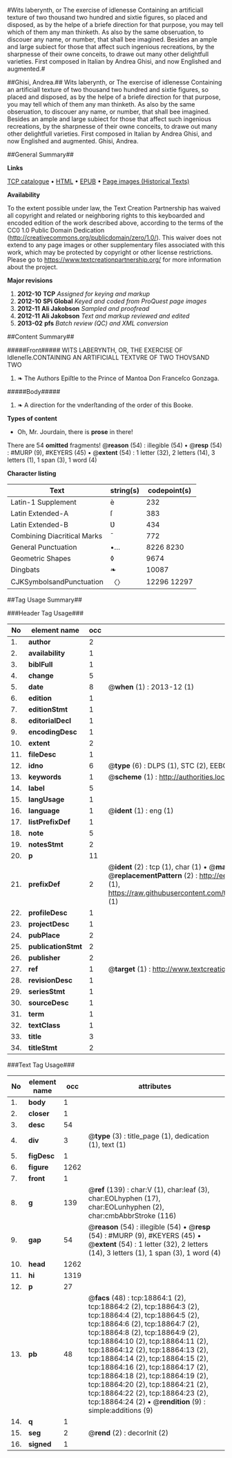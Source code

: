 #Wits laberynth, or The exercise of idlenesse Containing an artificiall texture of two thousand two hundred and sixtie figures, so placed and disposed, as by the helpe of a briefe direction for that purpose, you may tell which of them any man thinketh. As also by the same obseruation, to discouer any name, or number, that shall bee imagined. Besides an ample and large subiect for those that affect such ingenious recreations, by the sharpnesse of their owne conceits, to drawe out many other delightfull varieties. First composed in Italian by Andrea Ghisi, and now Englished and augmented.#

##Ghisi, Andrea.##
Wits laberynth, or The exercise of idlenesse Containing an artificiall texture of two thousand two hundred and sixtie figures, so placed and disposed, as by the helpe of a briefe direction for that purpose, you may tell which of them any man thinketh. As also by the same obseruation, to discouer any name, or number, that shall bee imagined. Besides an ample and large subiect for those that affect such ingenious recreations, by the sharpnesse of their owne conceits, to drawe out many other delightfull varieties. First composed in Italian by Andrea Ghisi, and now Englished and augmented.
Ghisi, Andrea.

##General Summary##

**Links**

[TCP catalogue](http://www.ota.ox.ac.uk/tcp/)  • 
[HTML](http://tei.it.ox.ac.uk/tcp/Texts-HTML/free/A01/A01675.html)  • 
[EPUB](http://tei.it.ox.ac.uk/tcp/Texts-EPUB/free/A01/A01675.epub) • 
[Page images (Historical Texts)](https://historicaltexts.jisc.ac.uk/eebo-99853481e)

**Availability**

To the extent possible under law, the Text Creation Partnership has waived all copyright and related or neighboring rights to this keyboarded and encoded edition of the work described above, according to the terms of the CC0 1.0 Public Domain Dedication (http://creativecommons.org/publicdomain/zero/1.0/). This waiver does not extend to any page images or other supplementary files associated with this work, which may be protected by copyright or other license restrictions. Please go to https://www.textcreationpartnership.org/ for more information about the project.

**Major revisions**

1. __2012-10__ __TCP__ *Assigned for keying and markup*
1. __2012-10__ __SPi Global__ *Keyed and coded from ProQuest page images*
1. __2012-11__ __Ali Jakobson__ *Sampled and proofread*
1. __2012-11__ __Ali Jakobson__ *Text and markup reviewed and edited*
1. __2013-02__ __pfs__ *Batch review (QC) and XML conversion*

##Content Summary##

#####Front#####
WITS LABERYNTH, OR, THE EXERCISE OF Idleneſſe.CONTAINING AN ARTIFICIALL TEXTVRE OF TWO THOVSAND TWO 
1. ❧ The Authors Epiſtle to the Prince of Mantoa Don Franceſco Gonzaga.

#####Body#####

1. ❧ A direction for the vnderſtanding of the order of this Booke.

**Types of content**

  * Oh, Mr. Jourdain, there is **prose** in there!

There are 54 **omitted** fragments! 
 @__reason__ (54) : illegible (54)  •  @__resp__ (54) : #MURP (9), #KEYERS (45)  •  @__extent__ (54) : 1 letter (32), 2 letters (14), 3 letters (1), 1 span (3), 1 word (4)

**Character listing**


|Text|string(s)|codepoint(s)|
|---|---|---|
|Latin-1 Supplement|è|232|
|Latin Extended-A|ſ|383|
|Latin Extended-B|Ʋ|434|
|Combining             Diacritical Marks|̄|772|
|General Punctuation|•…|8226 8230|
|Geometric Shapes|◊|9674|
|Dingbats|❧|10087|
|CJKSymbolsandPunctuation|〈〉|12296 12297|

##Tag Usage Summary##

###Header Tag Usage###

|No|element name|occ|attributes|
|---|---|---|---|
|1.|__author__|2||
|2.|__availability__|1||
|3.|__biblFull__|1||
|4.|__change__|5||
|5.|__date__|8| @__when__ (1) : 2013-12 (1)|
|6.|__edition__|1||
|7.|__editionStmt__|1||
|8.|__editorialDecl__|1||
|9.|__encodingDesc__|1||
|10.|__extent__|2||
|11.|__fileDesc__|1||
|12.|__idno__|6| @__type__ (6) : DLPS (1), STC (2), EEBO-CITATION (1), PROQUEST (1), VID (1)|
|13.|__keywords__|1| @__scheme__ (1) : http://authorities.loc.gov/ (1)|
|14.|__label__|5||
|15.|__langUsage__|1||
|16.|__language__|1| @__ident__ (1) : eng (1)|
|17.|__listPrefixDef__|1||
|18.|__note__|5||
|19.|__notesStmt__|2||
|20.|__p__|11||
|21.|__prefixDef__|2| @__ident__ (2) : tcp (1), char (1)  •  @__matchPattern__ (2) : ([0-9\-]+):([0-9IVX]+) (1), (.+) (1)  •  @__replacementPattern__ (2) : http://eebo.chadwyck.com/downloadtiff?vid=$1&page=$2 (1), https://raw.githubusercontent.com/textcreationpartnership/Texts/master/tcpchars.xml#$1 (1)|
|22.|__profileDesc__|1||
|23.|__projectDesc__|1||
|24.|__pubPlace__|2||
|25.|__publicationStmt__|2||
|26.|__publisher__|2||
|27.|__ref__|1| @__target__ (1) : http://www.textcreationpartnership.org/docs/. (1)|
|28.|__revisionDesc__|1||
|29.|__seriesStmt__|1||
|30.|__sourceDesc__|1||
|31.|__term__|1||
|32.|__textClass__|1||
|33.|__title__|3||
|34.|__titleStmt__|2||


###Text Tag Usage###

|No|element name|occ|attributes|
|---|---|---|---|
|1.|__body__|1||
|2.|__closer__|1||
|3.|__desc__|54||
|4.|__div__|3| @__type__ (3) : title_page (1), dedication (1), text (1)|
|5.|__figDesc__|1||
|6.|__figure__|1262||
|7.|__front__|1||
|8.|__g__|139| @__ref__ (139) : char:V (1), char:leaf (3), char:EOLhyphen (17), char:EOLunhyphen (2), char:cmbAbbrStroke (116)|
|9.|__gap__|54| @__reason__ (54) : illegible (54)  •  @__resp__ (54) : #MURP (9), #KEYERS (45)  •  @__extent__ (54) : 1 letter (32), 2 letters (14), 3 letters (1), 1 span (3), 1 word (4)|
|10.|__head__|1262||
|11.|__hi__|1319||
|12.|__p__|27||
|13.|__pb__|48| @__facs__ (48) : tcp:18864:1 (2), tcp:18864:2 (2), tcp:18864:3 (2), tcp:18864:4 (2), tcp:18864:5 (2), tcp:18864:6 (2), tcp:18864:7 (2), tcp:18864:8 (2), tcp:18864:9 (2), tcp:18864:10 (2), tcp:18864:11 (2), tcp:18864:12 (2), tcp:18864:13 (2), tcp:18864:14 (2), tcp:18864:15 (2), tcp:18864:16 (2), tcp:18864:17 (2), tcp:18864:18 (2), tcp:18864:19 (2), tcp:18864:20 (2), tcp:18864:21 (2), tcp:18864:22 (2), tcp:18864:23 (2), tcp:18864:24 (2)  •  @__rendition__ (9) : simple:additions (9)|
|14.|__q__|1||
|15.|__seg__|2| @__rend__ (2) : decorInit (2)|
|16.|__signed__|1||
